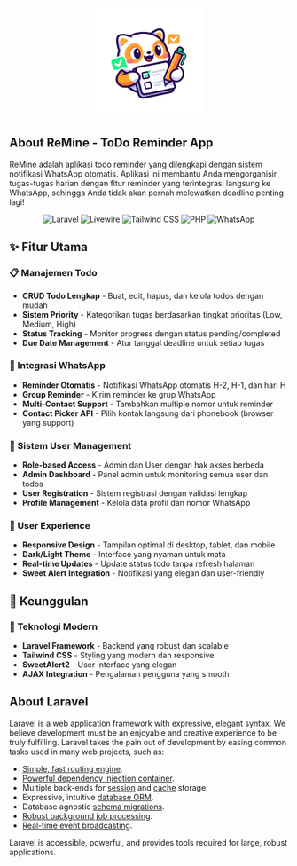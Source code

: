 <p align="center">
  <img src="https://raw.githubusercontent.com/firenzehiga/todo-reminder/main/public/images/logo3.png" alt="Logo ReMine" width="200"/>
</p>


## About ReMine - ToDo Reminder App

ReMine adalah aplikasi todo reminder yang dilengkapi dengan sistem notifikasi WhatsApp otomatis. Aplikasi ini membantu Anda mengorganisir tugas-tugas harian dengan fitur reminder yang terintegrasi langsung ke WhatsApp, sehingga Anda tidak akan pernah melewatkan deadline penting lagi!


<p align="center">
  <img src="https://img.shields.io/badge/Laravel-11+-FF2D20?style=for-the-badge&logo=laravel&logoColor=white" alt="Laravel">
  <img src="https://img.shields.io/badge/Livewire-4E56A6?style=for-the-badge&logo=livewire&logoColor=white" alt="Livewire">
  <img src="https://img.shields.io/badge/TailwindCSS-38B2AC?style=for-the-badge&logo=tailwind-css&logoColor=white" alt="Tailwind CSS">
  <img src="https://img.shields.io/badge/PHP-777BB4?style=for-the-badge&logo=php&logoColor=white" alt="PHP">
  <img src="https://img.shields.io/badge/WhatsApp-25D366?style=for-the-badge&logo=whatsapp&logoColor=white" alt="WhatsApp">
</p>

## ✨ Fitur Utama

### 📋 Manajemen Todo
- **CRUD Todo Lengkap** - Buat, edit, hapus, dan kelola todos dengan mudah
- **Sistem Priority** - Kategorikan tugas berdasarkan tingkat prioritas (Low, Medium, High)
- **Status Tracking** - Monitor progress dengan status pending/completed
- **Due Date Management** - Atur tanggal deadline untuk setiap tugas

### 📱 Integrasi WhatsApp
- **Reminder Otomatis** - Notifikasi WhatsApp otomatis H-2, H-1, dan hari H
- **Group Reminder** - Kirim reminder ke grup WhatsApp
- **Multi-Contact Support** - Tambahkan multiple nomor untuk reminder
- **Contact Picker API** - Pilih kontak langsung dari phonebook (browser yang support)

### 👥 Sistem User Management
- **Role-based Access** - Admin dan User dengan hak akses berbeda
- **Admin Dashboard** - Panel admin untuk monitoring semua user dan todos
- **User Registration** - Sistem registrasi dengan validasi lengkap
- **Profile Management** - Kelola data profil dan nomor WhatsApp

### 🎨 User Experience
- **Responsive Design** - Tampilan optimal di desktop, tablet, dan mobile
- **Dark/Light Theme** - Interface yang nyaman untuk mata
- **Real-time Updates** - Update status todo tanpa refresh halaman
- **Sweet Alert Integration** - Notifikasi yang elegan dan user-friendly

## 🚀 Keunggulan

### 💪 Teknologi Modern
- **Laravel Framework** - Backend yang robust dan scalable
- **Tailwind CSS** - Styling yang modern dan responsive
- **SweetAlert2** - User interface yang elegan
- **AJAX Integration** - Pengalaman pengguna yang smooth

## About Laravel

Laravel is a web application framework with expressive, elegant syntax. We believe development must be an enjoyable and creative experience to be truly fulfilling. Laravel takes the pain out of development by easing common tasks used in many web projects, such as:

- [Simple, fast routing engine](https://laravel.com/docs/routing).
- [Powerful dependency injection container](https://laravel.com/docs/container).
- Multiple back-ends for [session](https://laravel.com/docs/session) and [cache](https://laravel.com/docs/cache) storage.
- Expressive, intuitive [database ORM](https://laravel.com/docs/eloquent).
- Database agnostic [schema migrations](https://laravel.com/docs/migrations).
- [Robust background job processing](https://laravel.com/docs/queues).
- [Real-time event broadcasting](https://laravel.com/docs/broadcasting).

Laravel is accessible, powerful, and provides tools required for large, robust applications.



